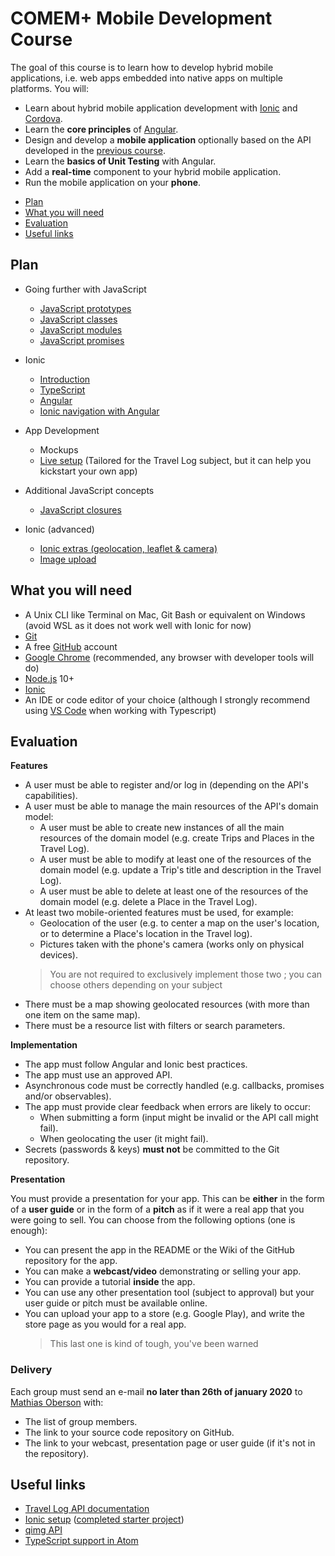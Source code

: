 # COMEM+ Mobile Development Course

The goal of this course is to learn how to develop hybrid mobile applications,
i.e. web apps embedded into native apps on multiple platforms.
You will:

* Learn about hybrid mobile application development with [Ionic][ionic] and [Cordova][cordova].
* Learn the **core principles** of [Angular][angular].
* Design and develop a **mobile application** optionally based on the API developed in the [previous course][archioweb].
* Learn the **basics of Unit Testing** with Angular.
* Add a **real-time** component to your hybrid mobile application.
* Run the mobile application on your **phone**.

<!-- START doctoc generated TOC please keep comment here to allow auto update -->
<!-- DON'T EDIT THIS SECTION, INSTEAD RE-RUN doctoc TO UPDATE -->

- [Plan](#plan)
- [What you will need](#what-you-will-need)
- [Evaluation](#evaluation)
- [Useful links](#useful-links)

<!-- END doctoc generated TOC please keep comment here to allow auto update -->

## Plan

* Going further with JavaScript
  * [JavaScript prototypes](https://mediacomem.github.io/comem-devmobil/2019-2020/subjects/js-prototypes?home=MediaComem%2Fcomem-devmobil%23readme)
  * [JavaScript classes](https://mediacomem.github.io/comem-devmobil/2019-2020/subjects/js-classes?home=MediaComem%2Fcomem-devmobil%23readme)
  * [JavaScript modules](https://mediacomem.github.io/comem-devmobil/2019-2020/subjects/js-modules?home=MediaComem%2Fcomem-devmobil%23readme)
  * [JavaScript promises](https://mediacomem.github.io/comem-devmobil/2019-2020/subjects/js-promises?home=MediaComem%2Fcomem-devmobil%23readme)

* Ionic
  * [Introduction](https://mediacomem.github.io/comem-devmobil/2019-2020/subjects/ionic?home=MediaComem%2Fcomem-devmobil%23readme)
  * [TypeScript](https://mediacomem.github.io/comem-devmobil/2019-2020/subjects/ts?home=MediaComem%2Fcomem-devmobil%23readme)
  * [Angular](https://mediacomem.github.io/comem-devmobil/2019-2020/subjects/angular?home=MediaComem%2Fcomem-devmobil%23readme)
  * [Ionic navigation with Angular](https://mediacomem.github.io/comem-devmobil/2019-2020/subjects/ionic-angular?home=MediaComem%2Fcomem-devmobil%23readme)

* App Development
  * Mockups
  * [Live setup][setup-project] (Tailored for the Travel Log subject, but it can help you kickstart your own app)

* Additional JavaScript concepts
  * [JavaScript closures](https://mediacomem.github.io/comem-devmobil/2019-2020/subjects/js-closures?home=MediaComem%2Fcomem-devmobil%23readme)

* Ionic (advanced)
  * [Ionic extras (geolocation, leaflet & camera)](https://mediacomem.github.io/comem-devmobil/2019-2020/subjects/ionic-extras?home=MediaComem%2Fcomem-devmobil%23readme)
  * [Image upload](./IMAGE-UPLOAD.md)

## What you will need

* A Unix CLI like Terminal on Mac, Git Bash or equivalent on Windows (avoid WSL as it does not work well with Ionic for now)
* [Git][git-downloads]
* A free [GitHub][github] account
* [Google Chrome][chrome] (recommended, any browser with developer tools will do)
* [Node.js][node] 10+
* [Ionic][ionic-getting-started]
* An IDE or code editor of your choice (although I strongly recommend using [VS Code][vs-code] when working with Typescript)

## Evaluation

**Features**

* A user must be able to register and/or log in (depending on the API's capabilities).
* A user must be able to manage the main resources of the API's domain model:
  * A user must be able to create new instances of all the main resources of the domain model (e.g. create Trips and Places in the Travel Log).
  * A user must be able to modify at least one of the resources of the domain model (e.g. update a Trip's title and description in the Travel Log).
  * A user must be able to delete at least one of the resources of the domain model (e.g. delete a Place in the Travel Log).
* At least two mobile-oriented features must be used, for example:
  * Geolocation of the user (e.g. to center a map on the user's location, or to determine a Place's location in the Travel log).
  * Pictures taken with the phone's camera (works only on physical devices).
  > You are not required to exclusively implement those two ; you can choose others depending on your subject
* There must be a map showing geolocated resources (with more than one item on the same map).
* There must be a resource list with filters or search parameters.

**Implementation**

* The app must follow Angular and Ionic best practices.
* The app must use an approved API.
* Asynchronous code must be correctly handled (e.g. callbacks, promises and/or observables).
* The app must provide clear feedback when errors are likely to occur:
  * When submitting a form (input might be invalid or the API call might fail).
  * When geolocating the user (it might fail).
* Secrets (passwords & keys) **must not** be committed to the Git repository.

**Presentation**

You must provide a presentation for your app.
This can be **either** in the form of a **user guide** or in the form of a **pitch** as if it were a real app that you were going to sell.
You can choose from the following options (one is enough):

* You can present the app in the README or the Wiki of the GitHub repository for the app.
* You can make a **webcast/video** demonstrating or selling your app.
* You can provide a tutorial **inside** the app.
* You can use any other presentation tool (subject to approval) but your user guide or pitch must be available online.
* You can upload your app to a store (e.g. Google Play), and write the store page as you would for a real app.
  > This last one is kind of tough, you've been warned

### Delivery

Each group must send an e-mail **no later than 26th of january 2020** to [Mathias Oberson](mathias.oberson@heig-vd.ch) with:

* The list of group members.
* The link to your source code repository on GitHub.
* The link to your webcast, presentation page or user guide (if it's not in the repository).

## Useful links

* [Travel Log API documentation][travel-log-api]
* [Ionic setup][setup-project] ([completed starter project][starter-project])
* [qimg API][qimg]
* [TypeScript support in Atom](ATOM-TYPESCRIPT.md)

[angular]: https://angular.io
[archioweb]: https://github.com/MediaComem/comem-archioweb
[chrome]: https://www.google.com/chrome/
[cordova]: https://cordova.apache.org
[github]: https://github.com
[git-downloads]: https://git-scm.com/downloads
[ionic]: http://ionicframework.com
[ionic-getting-started]: http://ionicframework.com/getting-started/
[node]: https://nodejs.org/
[setup-project]: https://github.com/MediaComem/comem-travel-log-ionic-setup
[starter-project]: https://github.com/MediaComem/comem-travel-log-ionic-starter
[travel-log-api]: https://comem-travel-log-api.herokuapp.com
[vs-code]: https://code.visualstudio.com/

<!-- Unused links -->
[angular-leaflet-directive]: https://github.com/tombatossals/angular-leaflet-directive
[angularjs-geolocation]: https://github.com/arunisrael/angularjs-geolocation
[comem]: http://www.heig-vd.ch/comem
[heig]: http://www.heig-vd.ch
[mapbox]: https://www.mapbox.com
[qimg]: https://mediacomem.github.io/comem-qimg/
